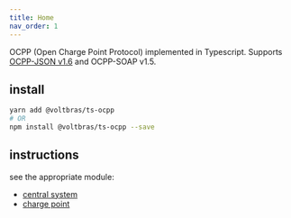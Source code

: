 ```yaml
---
title: Home
nav_order: 1
---
```


OCPP (Open Charge Point Protocol) implemented in Typescript. Supports [OCPP-JSON v1.6](https://www.oasis-open.org/committees/download.php/58944/ocpp-1.6.pdf) and OCPP-SOAP v1.5.

## install

```bash
yarn add @voltbras/ts-ocpp
# OR
npm install @voltbras/ts-ocpp --save
```

## instructions

see the appropriate module:

- [central system](./modules/cs/index.ts.md)
- [charge point](./modules/cp/index.ts.md)

